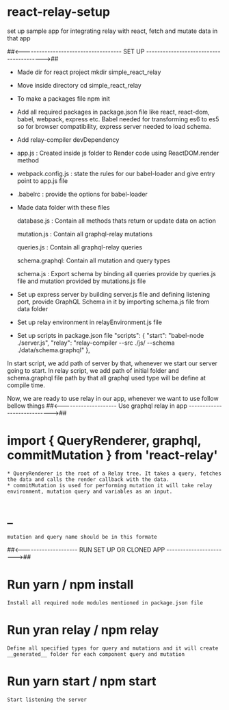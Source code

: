 # react-relay-setup
set up sample app for integrating relay with react, fetch and mutate data in that app

##<------------------------------------ SET UP ---------------------------------------->##
* Made dir for react project
mkdir simple_react_relay

* Move inside directory
cd simple_react_relay

* To make a packages file
npm init

* Add all required packages in package.json file like react, react-dom, babel, webpack, express etc.
Babel needed for transforming es6  to es5 so for browser compatibility, express server needed to load schema.

* Add relay-compiler devDependency
    
* app.js : Created inside js folder to Render code using ReactDOM.render method

* webpack.config.js : state the rules for our babel-loader and give entry point to app.js file

* .babelrc : provide the options for babel-loader

* Made data folder with these files

    database.js : Contain all methods thats return or update data on action

    mutation.js : Contain all graphql-relay mutations

    queries.js : Contain all graphql-relay queries

    schema.graphql: Contain all mutation and query types

    schema.js : Export schema by binding all queries provide by queries.js file and mutation provided by mutations.js file

* Set up express server by building server.js file and defining listening port, provide  GraphQL Schema in it by importing schema.js file from data folder

* Set up relay environment in relayEnvironment.js file

* Set up scripts in package.json file
    "scripts": {
        "start": "babel-node ./server.js",
        "relay": "relay-compiler --src ./js/ --schema ./data/schema.graphql"
    },

In start script, we add path of server by that, whenever we start our server going to start.
In relay script, we add path of initial folder and schema.graphql file path by that all graphql used type will be define at compile time.

Now, we are ready to use relay in our app, whenever we want to use follow bellow things
##<-------------------- Use graphql relay in app ---------------------------->##

# import { QueryRenderer, graphql, commitMutation } from 'react-relay'
    * QueryRenderer is the root of a Relay tree. It takes a query, fetches the data and calls the render callback with the data.
    * commitMutation is used for performing mutation it will take relay environment, mutation query and variables as an input.

# <FileName>_<propName>
    mutation and query name should be in this formate

##<-------------------- RUN SET UP OR CLONED APP ----------------------->##

# Run yarn / npm install
    Install all required node modules mentioned in package.json file
# Run yran relay / npm relay
    Define all specified types for query and mutations and it will create __generated__ folder for each component query and mutation
# Run yarn start / npm start
    Start listening the server